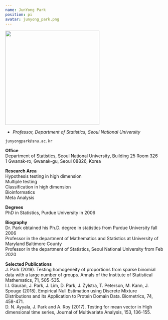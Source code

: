 ```yaml
---
name: JunYong Park
position: pi
avatar: junyong_park.png
---
```


<img width="300" src="{{site.baseurl}}/images/people/{{page.avatar}}" data-action="zoom">

- _Professor, Department of Statistics, Seoul National University_<br>

<i class="fa fa-envelope-o"></i> `junyongpark@snu.ac.kr`

**Office**<br>
Department of Statistics, Seoul National University, Building 25 Room 326 <br>
1 Gwanak-ro, Gwanak-gu, Seoul 08826, Korea

**Research Area**<br>
Hypothesis testing in high dimension<br>
Multiple testing<br>
Classification in high dimension<br>
Bioinformatics<br>
Meta Analysis<br>

**Degrees**<br>
PhD in Statistics, Purdue University in 2006

**Biography**<br>
Dr. Park obtained his Ph.D. degree in statistics from Purdue University fall 2006<br>
Professor in the department of Mathematics and Statistics at University of Maryland Baltimore County<br>
Professor in the department of Statistics, Seoul National University from Feb 2020<br>


**Selected Publications**<br>
J. Park (2019). Testing homogeneity of proportions from sparse binomial data with a large number of groups. Annals of the Institute of Statistical Mathematics, 71, 505-535.<br>
I.I. Gauran, J. Park, J. Lim, D. Park, J. Zylstra, T. Peterson, M. Kann, J. Spouge (2018). Empirical Null Estimation using Discrete Mixture Distributions and its Application to Protein Domain Data. Biometrics, 74, 458-471.<br>
D. N. Ayyala, J. Park and A. Roy (2017). Testing for mean vector in High dimensional time series, Journal of Multivariate Analysis, 153, 136-155.<br>
